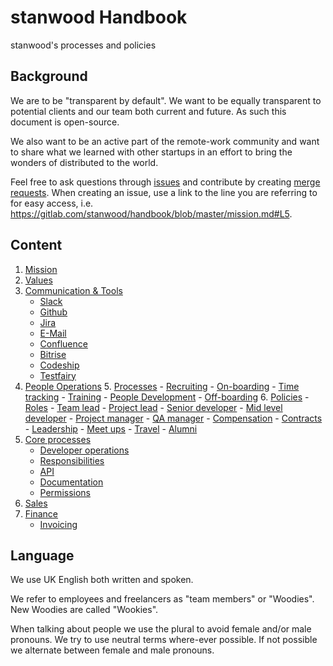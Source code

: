 # stanwood Handbook

stanwood's processes and policies

## Background

We are to be "transparent by default". We want to be equally transparent to potential clients and our team both current and future. As such this document is open-source.

We also want to be an active part of the remote-work community and want to share what we learned with other startups in an effort to bring the wonders of distributed to the world.

Feel free to ask questions through [issues](https://gitlab.com/stanwood/handbook/issues/new) and contribute by creating [merge requests](https://gitlab.com/stanwood/handbook/merge_requests/new). When creating an issue, use a link to the line you are referring to for easy access, i.e. https://gitlab.com/stanwood/handbook/blob/master/mission.md#L5.

## Content
1. [Mission](mission.md)
2. [Values](values.md)
3. [Communication & Tools](communication_and_tools)
	- [Slack](communication_and_tools/slack.md)
	- [Github](communication_and_tools/github.md)
	- [Jira](communication_and_tools/jira.md)
	- [E-Mail](communication_and_tools/e_mail.md)
	- [Confluence](communication_and_tools/confluence.md)
	- [Bitrise](communication_and_tools/bitrise.md)
	- [Codeship](communication_and_tools/codeship.md)
	- [Testfairy](communication_and_tools/testfairy.md)
4. [People Operations](people_operations)
	5. [Processes](people_operations/processes)
		- [Recruiting](people_operations/processes/recruiting.md)
		- [On-boarding](people_operations/processes/on_boarding.md)
		- [Time tracking](people_operations/processes/time_tracking.md)
		- [Training](people_operations/processes/training.md)
		- [People Development](people_operations/processes/people_development.md)
		- [Off-boarding](people_operations/processes/off_boarding.md)
	6. [Policies](people_operations/policies)
		- [Roles](people_operations/policies/roles)
			- [Team lead](people_operations/policies/roles/team_lead.md)
			- [Project lead](people_operations/policies/roles/project_lead.md)
			- [Senior developer](people_operations/policies/roles/senior_developer.md)
			- [Mid level developer](people_operations/policies/roles/mid_level_developer.md)
			- [Project manager](people_operations/policies/roles/project_manager.md)
			- [QA manager](people_operations/policies/roles/qa_manager.md)
		- [Compensation](people_operations/policies/compensation.md)
		- [Contracts](people_operations/policies/contracts.md)
		- [Leadership](people_operations/policies/leadership.md)
		- [Meet ups](people_operations/policies/meet_ups.md)
		- [Travel](people_operations/policies/travel.md)
		- [Alumni](people_operations/policies/alumni.md)
7. [Core processes](core_processes)
	- [Developer operations](core_processes/developer_operations.md)
	- [Responsibilities](core_processes/responsibilities.md)
	- [API](core_procsses/api.md)
	- [Documentation](core_processes/documentatio.mdn)
	- [Permissions](core_processes/permissions.md)
6. [Sales](sales)
7. [Finance](finance)
	- [Invoicing](finance/invoicing.md)

## Language

We use UK English both written and spoken. 

We refer to employees and freelancers as "team members" or "Woodies". New Woodies are called "Wookies".

When talking about people we use the plural to avoid female and/or male pronouns. We try to use neutral terms where-ever possible. If not possible we alternate between female and male pronouns. 